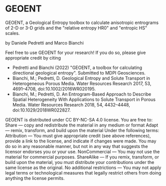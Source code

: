 # GEOENT
GEOENT, a Geological Entropy toolbox to calculate anisotropic entrograms of  2-D or 3-D grids and the "relative entropy HR0" and "entropic HS" scales.

by Daniele Pedretti and Marco Bianchi

Feel free to use GEOENT for your research! If you do so, please give appropriate credit by citing 
- Pedretti and Bianchi (2022) "GEOENT, a toolbox for calculating directional geological entropy". Submitted to MDPI Geosciences. 
- Bianchi, M.; Pedretti, D. Geological Entropy and Solute Transport in Heterogeneous Porous Media. Water Resources Research 2017, 53, 4691–4708, doi:10.1002/2016WR020195.
- Bianchi, M.; Pedretti, D. An Entrogram-Based Approach to Describe Spatial Heterogeneity With Applications to Solute Transport in Porous Media. Water Resources Research 2018, 54, 4432–4448, doi:10.1029/2018WR022827.

GEOENT is distributed under CC BY-NC-SA 4.0 license. You are free to:
Share — copy and redistribute the material in any medium or format
Adapt — remix, transform, and build upon the material
Under the following terms:
Attribution — You must give appropriate credit (see above references), provide a link to the license, and indicate if changes were made. You may do so in any reasonable manner, but not in any way that suggests the licensor endorses you or your use.
NonCommercial — You may not use the material for commercial purposes.
ShareAlike — If you remix, transform, or build upon the material, you must distribute your contributions under the same license as the original.
No additional restrictions — You may not apply legal terms or technological measures that legally restrict others from doing anything the license permits.



